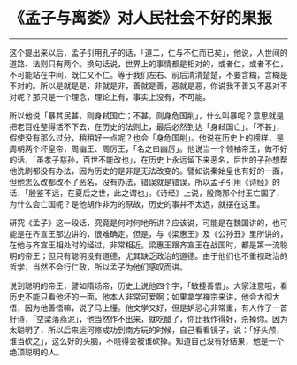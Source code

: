 # 《孟子与离娄》对人民社会不好的果报

------

这个提出来以后，孟子引用孔子的话，「道二，仁与不仁而已矣」，他说，人世间的道路、法则只有两个。换句话说，世界上的事情都是相对的，或者仁，或者不仁，不可能站在中间，既仁又不仁。等于我们左右、前后清清楚楚，不要含糊，含糊是不对的。所以是就是是，非就是非，善就是善，恶就是恶，你说我不善又不恶对不对呢？那只是一个理念，理论上有，事实上没有，不可能。

所以他说「暴其民甚，则身弒国亡；不甚，则身危国削」，什么叫暴呢？意思就是把老百姓整得活不下去，在历史的法则上，最后必然到达「身弒国亡」。「不甚」，假使没有那么过分，稍稍好一点呢？也会「身危国削」。他说在历史上的榜样，是周朝两个坏皇帝，周幽王、周厉王，「名之曰幽厉」。他说当一个领袖帝王，做不好的话，「虽孝子慈孙，百世不能改也」，在历史上永远留下来恶名，后世的子孙想帮他洗刷都没有办法，因为历史的是非是无法改变的。譬如说秦始皇也有好的一面，但他怎么改都改不了恶名，没有办法，错误就是错误，所以孟子引用《诗经》的话，「殷鉴不远，在夏后之世，此之谓也」。《诗经》上说，殷商那个纣王亡国了，为什么会亡国呢？是他胡作非为的原故，历史的事并不太远，就摆在这里。

研究《孟子》这一段话，究竟是何时何地所讲？应该说，可能是在魏国讲的，也可能是在齐宣王那边讲的，很难确定。但是，与《梁惠王》及《公孙丑》里所讲的，在他与齐宣王相处时的经过，非常相近。梁惠王跟齐宣王在战国时，都是第一流聪明的帝王；但只有聪明没有道德，尤其缺乏政治的道德。由于他们也不重视政治的哲学，当然不会行仁政，所以孟子为他们感叹而讲。

说到聪明的帝王，譬如隋炀帝，历史上说他四个字，「敏捷善悟」。大家注意哦，看历史不能只看他坏的一面，他本人非常可爱啊；如果拿学禅宗来讲，他会大彻大悟，因为他善悟嘛，说了马上懂。他文学又好，但是妒忌心非常重，有人作了一首好诗，「空梁落燕泥」，他当然作不出来，就吃醋了，你比我作得好，杀掉你。因为太聪明了，所以后来运河修成功到南方玩的时候，自己看看镜子，说：「好头颅，谁当砍之」，这么好的头脑，不晓得会被谁砍掉。知道自己没有好结果，他是一个绝顶聪明的人。

